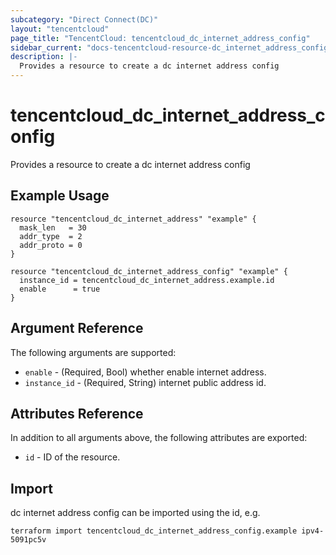 ```yaml
---
subcategory: "Direct Connect(DC)"
layout: "tencentcloud"
page_title: "TencentCloud: tencentcloud_dc_internet_address_config"
sidebar_current: "docs-tencentcloud-resource-dc_internet_address_config"
description: |-
  Provides a resource to create a dc internet address config
---
```


# tencentcloud_dc_internet_address_config

Provides a resource to create a dc internet address config

## Example Usage

```hcl
resource "tencentcloud_dc_internet_address" "example" {
  mask_len   = 30
  addr_type  = 2
  addr_proto = 0
}

resource "tencentcloud_dc_internet_address_config" "example" {
  instance_id = tencentcloud_dc_internet_address.example.id
  enable      = true
}
```

## Argument Reference

The following arguments are supported:

* `enable` - (Required, Bool) whether enable internet address.
* `instance_id` - (Required, String) internet public address id.

## Attributes Reference

In addition to all arguments above, the following attributes are exported:

* `id` - ID of the resource.



## Import

dc internet address config can be imported using the id, e.g.

```
terraform import tencentcloud_dc_internet_address_config.example ipv4-5091pc5v
```

